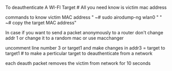 To deauthenticate A WI-FI Target # All you need know is victim mac address 

commands to know victim MAC address 
    " ~# sudo airodump-ng  wlan0 "
    " ~# copy the target MAC address"


In case if you want to send a packet anonymously to a router don't change addr 1 or change it to a random mac or use macchanger 

uncomment  line number 3 or target1 and make changes in addr3 = target to target1 # to make a perticular target to deauthenticate from a network

each deauth packet removes the victim from network for 10 seconds 
 
